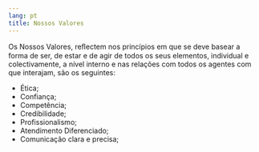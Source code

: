 ```yaml
---
lang: pt
title: Nossos Valores
---
```


Os Nossos Valores, reﬂectem nos princípios em que se deve basear a forma de ser, de estar e de agir de todos os seus elementos, individual e colectivamente, a nível interno e nas relações com todos os agentes com que interajam, são os seguintes:

- Ética;
- Confiança;
- Competência;
- Credibilidade;
- Profissionalismo;
- Atendimento Diferenciado;
- Comunicação clara e precisa;
